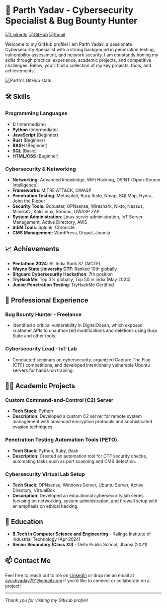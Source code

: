 # 🚀 Parth Yadav - Cybersecurity Specialist & Bug Bounty Hunter

[![LinkedIn](https://img.shields.io/badge/-LinkedIn-blue?style=flat-square&logo=linkedin&logoColor=white&link=https://www.linkedin.com/in/parthyadav8/)](https://www.linkedin.com/in/parthyadav8/)
[![GitHub](https://img.shields.io/badge/-GitHub-black?style=flat-square&logo=github&logoColor=white&link=https://github.com/parthyadav51)](https://github.com/parthyadav51)
[![Email](https://img.shields.io/badge/-Email-red?style=flat-square&logo=gmail&logoColor=white&link=mailto:ayushyadav791@gmail.com)](mailto:ayushyadav791@gmail.com)

Welcome to my GitHub profile! I am Parth Yadav, a passionate Cybersecurity Specialist with a strong background in penetration testing, vulnerability assessment, and network security. I am constantly honing my skills through practical experience, academic projects, and competitive challenges. Below, you'll find a collection of my key projects, tools, and achievements.

![Parth's GitHub stats]([https://github-readme-stats.vercel.app/api?username=parth-github&show_icons=true&theme=radical](https://github-readme-stats.vercel.app/api?username=parthyadav51&show_icons=true&theme=radical))


## 🛠️ Skills

### Programming Languages
- **C** (Intermediate)
- **Python** (Intermediate)
- **JavaScript** (Beginner)
- **Rust** (Beginner)
- **BASH** (Beginner)
- **SQL** (Basic)
- **HTML/CSS** (Beginner)

### Cybersecurity & Networking
- **Networking**: Advanced knowledge, WiFi Hacking, OSINT (Open-Source Intelligence)
- **Frameworks**: MITRE ATT&CK, OWASP
- **Penetration Testing**: Metasploit, Burp Suite, Nmap, SQLMap, Hydra, John the Ripper
- **Security Tools**: Gobuster, OPNsense, Wireshark, Nikto, Nessus, Mimikatz, Kali Linux, Shodan, OWASP ZAP
- **System Administration**: Linux server administration, IoT Server Management, Active Directory, AWS
- **SIEM Tools**: Splunk, Chronicle
- **CMS Management**: WordPress, Drupal, Joomla

## 📈 Achievements

- **Pentathon 2024**: All India Rank 37 (AICTE)
- **Wayne State University CTF**: Ranked 10th globally
- **Bitguard Cybersecurity Hackathon**: 7th position
- **TryHackMe**: Top 3% globally, Top 50 in India (May 2024)
- **Junior Penetration Testing**: TryHackMe Certified

## 💼 Professional Experience

### **Bug Bounty Hunter** - Freelance
- Identified a critical vulnerability in DigitalOcean, which exposed customer APIs to unauthorized modifications and deletions using Burp Suite and other tools.

### **Cybersecurity Lead** - IoT Lab
- Conducted seminars on cybersecurity, organized Capture The Flag (CTF) competitions, and developed intentionally vulnerable Ubuntu servers for hands-on training.

## 🧑‍💻 Academic Projects

### **Custom Command-and-Control (C2) Server**
- **Tech Stack**: Python
- **Description**: Developed a custom C2 server for remote system management with advanced encryption protocols and sophisticated evasion techniques.

### **Penetration Testing Automation Tools (PETO)**
- **Tech Stack**: Python, Ruby, Bash
- **Description**: Created an automation tool for CTF security checks, automating tasks such as port scanning and CMS detection.

### **Cybersecurity Virtual Lab Setup**
- **Tech Stack**: OPNsense, Windows Server, Ubuntu Server, Active Directory, VirtualBox
- **Description**: Developed an educational cybersecurity lab series focusing on networking, system administration, and firewall setup with an emphasis on ethical hacking.

## 📝 Education

- **B.Tech in Computer Science and Engineering** - Kalinga Institute of Industrial Technology (Apr 2024)
- **Senior Secondary (Class XII)** - Delhi Public School, Jhansi (2021)

## 📫 Contact Me

Feel free to reach out to me on [LinkedIn](https://www.linkedin.com/in/parthyadav8/) or drop me an email at [ayushyadav791@gmail.com](mailto:ayushyadav791@gmail.com) if you'd like to connect or collaborate on a project!

---

*Thank you for visiting my GitHub profile!*
